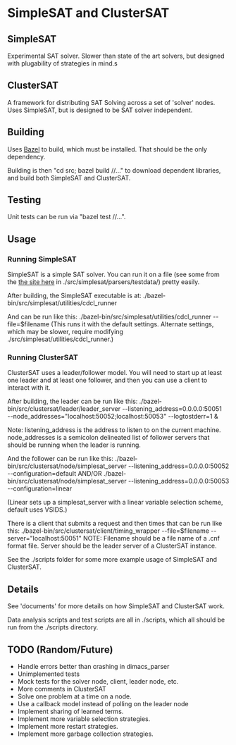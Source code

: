 # SimpleSAT and ClusterSAT

## SimpleSAT

Experimental SAT solver.  Slower than state of the art solvers, but designed with plugability of strategies in mind.s

## ClusterSAT

A framework for distributing SAT Solving across a set of 'solver' nodes.  Uses SimpleSAT, but is designed to be
SAT solver independent.

## Building

Uses [Bazel](https://bazel.build/) to build, which must be installed.  That should be the only dependency.

Building is then "cd src; bazel build //..." to download dependent libraries, and build both SimpleSAT and ClusterSAT.

## Testing

Unit tests can be run via "bazel test //...".

## Usage

### Running SimpleSAT

SimpleSAT is a simple SAT solver.  You can run it on a file (see some from the [the site here](https://www.cs.ubc.ca/~hoos/SATLIB/benchm.html) in ./src/simplesat/parsers/testdata/) pretty easily.

After building, the SimpleSAT executable is at:
./bazel-bin/src/simplesat/utilities/cdcl_runner

And can be run like this:
./bazel-bin/src/simplesat/utilities/cdcl_runner --file=$filename
(This runs it with the default settings.  Alternate settings, which may be slower, require modifying ./src/simplesat/utilities/cdcl_runner.)

### Running ClusterSAT

ClusterSAT uses a leader/follower model.  You will need to start up at least one leader
and at least one follower, and then you can use a client to interact with it.

After building, the leader can be run like this:
./bazel-bin/src/clustersat/leader/leader_server --listening_address=0.0.0.0:50051 \
   --node_addresses="localhost:50052;localhost:50053" --logtostderr=1 &

Note:  listening_address is the address to listen to on the current machine.
node_addresses is a semicolon delineated list of follower servers that should be running
when the leader is running.

And the follower can be run like this:
./bazel-bin/src/clustersat/node/simplesat_server --listening_address=0.0.0.0:50052 --configuration=default
AND/OR
./bazel-bin/src/clustersat/node/simplesat_server --listening_address=0.0.0.0:50053 --configuration=linear

(Linear sets up a simplesat_server with a linear variable selection scheme, default
uses VSIDS.)

There is a client that submits a request and then times that can be run like this:
./bazel-bin/src/clustersat/client/timing_wrapper --file=$filename --server="localhost:50051"
NOTE:  Filename should be a file name of a .cnf format file.  Server should be the leader server of a ClusterSAT instance.

See the ./scripts folder for some more example usage of SimpleSAT and ClusterSAT.

## Details

See 'documents' for more details on how SimpleSAT and ClusterSAT work.

Data analysis scripts and test scripts are all in ./scripts, which all should be run
from the ./scripts directory.

## TODO (Random/Future)

- Handle errors better than crashing in dimacs_parser
- Unimplemented tests
- Mock tests for the solver node, client, leader node, etc.
- More comments in ClusterSAT
- Solve one problem at a time on a node.
- Use a callback model instead of polling on the leader node
- Implement sharing of learned terms.
- Implement more variable selection strategies.
- Implement more restart strategies.
- Implement more garbage collection strategies.
